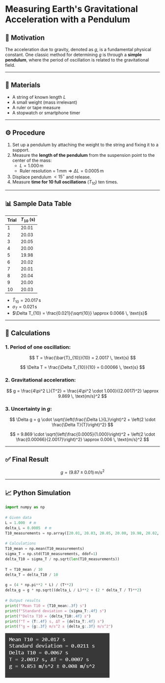 # Measuring Earth's Gravitational Acceleration with a Pendulum

## 📌 Motivation

The acceleration due to gravity, denoted as $g$, is a fundamental physical constant. One classic method for determining $g$ is through a **simple pendulum**, where the period of oscillation is related to the gravitational field.

---

## 🧪 Materials

- A string of known length $L$
- A small weight (mass irrelevant)
- A ruler or tape measure
- A stopwatch or smartphone timer

---

## ⚙️ Procedure

1. Set up a pendulum by attaching the weight to the string and fixing it to a support.
2. Measure the **length of the pendulum** from the suspension point to the center of the mass:
   - $L = 1.000 \, \text{m}$
   - Ruler resolution = $1 \, \text{mm} \Rightarrow \Delta L = 0.0005 \, \text{m}$
3. Displace pendulum $<15^\circ$ and release.
4. Measure **time for 10 full oscillations** ($T_{10}$) ten times.

---

## 📊 Sample Data Table

| Trial | $T_{10}$ (s) |
|-------|--------------|
| 1     | 20.01        |
| 2     | 20.03        |
| 3     | 20.05        |
| 4     | 20.00        |
| 5     | 19.98        |
| 6     | 20.02        |
| 7     | 20.01        |
| 8     | 20.04        |
| 9     | 20.00        |
| 10    | 20.03        |

- $\bar{T}_{10} = 20.017 \, \text{s}$
- $\sigma_T = 0.021 \, \text{s}$
- $\Delta T_{10} = \frac{0.021}{\sqrt{10}} \approx 0.0066 \, \text{s}$

---

## 📐 Calculations

### 1. Period of one oscillation:

$$
T = \frac{\bar{T}_{10}}{10} = 2.0017 \, \text{s}
$$

$$
\Delta T = \frac{\Delta T_{10}}{10} = 0.00066 \, \text{s}
$$

### 2. Gravitational acceleration:

$$
g = \frac{4\pi^2 L}{T^2} = \frac{4\pi^2 \cdot 1.000}{(2.0017)^2} \approx 9.869 \, \text{m/s}^2
$$

### 3. Uncertainty in $g$:

$$
\Delta g = g \cdot \sqrt{\left(\frac{\Delta L}{L}\right)^2 + \left(2 \cdot \frac{\Delta T}{T}\right)^2}
$$

$$
= 9.869 \cdot \sqrt{\left(\frac{0.0005}{1.000}\right)^2 + \left(2 \cdot \frac{0.00066}{2.0017}\right)^2} \approx 0.006 \, \text{m/s}^2
$$

---

## ✅ Final Result

$$
g = (9.87 \pm 0.01) \, \text{m/s}^2
$$

---

## 📈 Python Simulation

```python
import numpy as np

# Given data
L = 1.000  # m
delta_L = 0.0005  # m
T10_measurements = np.array([20.01, 20.03, 20.05, 20.00, 19.98, 20.02, 20.01, 20.04, 20.00, 20.03])

# Calculations
T10_mean = np.mean(T10_measurements)
sigma_T = np.std(T10_measurements, ddof=1)
delta_T10 = sigma_T / np.sqrt(len(T10_measurements))

T = T10_mean / 10
delta_T = delta_T10 / 10

g = (4 * np.pi**2 * L) / (T**2)
delta_g = g * np.sqrt((delta_L / L)**2 + (2 * delta_T / T)**2)

# Output results
print(f"Mean T10 = {T10_mean:.3f} s")
print(f"Standard deviation = {sigma_T:.4f} s")
print(f"Delta T10 = {delta_T10:.4f} s")
print(f"T = {T:.4f} s, ΔT = {delta_T:.4f} s")
print(f"g = {g:.3f} m/s^2 ± {delta_g:.3f} m/s^2")
```
![alt text](image.png)